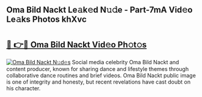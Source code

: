 ## Oma Bild Nackt Le𝚊k𝚎d N𝚞𝚍e - Part-7mA Vid𝚎o Le𝚊ks Photos khXvc

# <h2><a href="http://fb0f5c.evod.top/?m=Oma+Bild+Nackt">🔗 👉🔴 Oma Bild Nackt Vid𝚎o Ph𝚘t𝚘s</a></h2>

[![Oma Bild Nackt N𝚞d𝚎s](https://i.imgur.com/8V9OHl7.gif)](http://fb0f5c.evod.top/?m=Oma+Bild+Nackt)
Social media celebrity Oma Bild Nackt and content producer, known for sharing dance and lifestyle themes through collaborative dance routines and brief videos. Oma Bild Nackt public image is one of integrity and honesty, but recent revelations have cast doubt on his character. 
